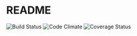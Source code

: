 # README

![Build Status](https://codeship.com/projects/1e8c6e70-7520-0134-d4fb-36b396ab9a96/status?branch=master)
![Code Climate](https://codeclimate.com/github/ebdemoll/IDKWDYW.png)
![Coverage Status](https://coveralls.io/repos/ebdemoll/IDKWDYW/badge.png)
